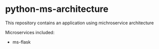 # python-ms-architecture
This repository contains an application using michroservice architecture

Microservices included:
- ms-flask

